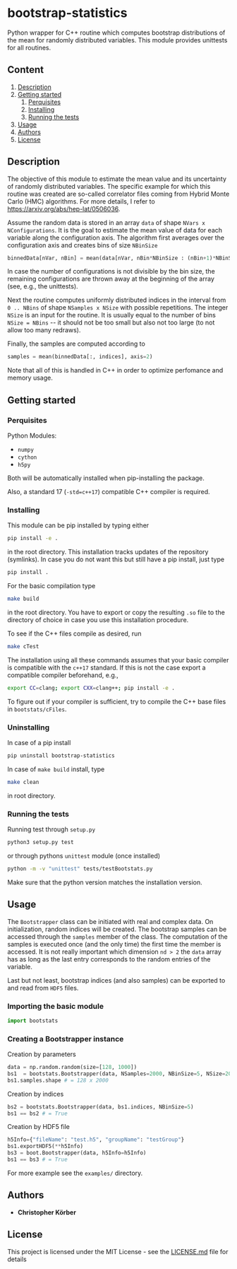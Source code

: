 # bootstrap-statistics
Python wrapper for C++ routine which computes bootstrap distributions of the mean for randomly distributed variables.
This module provides unittests for all routines.

## Content
1. [Description](#Description)
2. [Getting started](#Getting-started)
    1. [Perquisites](#Perquisites)
    2. [Installing](#Installing)
    3. [Running the tests](#Running-the-tests)
3. [Usage](#Usage)
4. [Authors](#Authors)
5. [License](#License)

## <a name="Description"></a>Description
The objective of this module to estimate the mean value and its uncertainty of randomly distributed variables.
The specific example for which this routine was created are so-called correlator files coming from Hybrid Monte Carlo (HMC) algorithms.
For more details, I refer to https://arxiv.org/abs/hep-lat/0506036.

Assume the random data is stored in an array `data` of shape `NVars x NConfigurations`.
It is the goal to estimate the mean value of data for each variable along the configuration axis.
The algorithm first averages over the configuration axis and creates bins of size `NBinSize`
```python
binnedData[nVar, nBin] = mean(data[nVar, nBin*NBinSize : (nBin+1)*NBinSize])
```
In case the number of configurations is not divisible by the bin size, the remaining configurations are thrown away at the beginning of the array (see, e.g., the unittests).

Next the routine computes uniformly distributed indices in the interval from `0 .. NBins` of shape `NSamples x NSize` with possible repetitions.
The integer `NSize` is an input for the routine.
It is usually equal to the number of bins `NSize = NBins` -- it should not be too small but also not too large (to not allow too many redraws).

Finally, the samples are computed according to
```python
samples = mean(binnedData[:, indices], axis=2)
```
Note that all of this is handled in C++ in order to optimize perfomance and memory usage.

## <a name="Getting-started"></a>Getting started

### <a name="Perquisites"></a>Perquisites

Python Modules:
 - `numpy`
 - `cython`
 - `h5py`

Both will be automatically installed when pip-installing the package.

Also, a standard 17 (`-std=c++17`) compatible C++ compiler is required.

### <a name="Installing"></a>Installing

This module can be pip installed by typing either
```bash
pip install -e .
```
in the root directory.
This installation tracks updates of the repository (symlinks).
In case you do not want this but still have a pip install, just type
```bash
pip install .
```

For the basic compilation type 
```bash
make build
```
in the root directory.
You have to export or copy the resulting `.so` file to the directory of choice in case you use this installation procedure.

To see if the C++ files compile as desired, run
```bash
make cTest
```

The installation using all these commands assumes that your basic compiler is compatible with the `c++17` standard.
If this is not the case export a compatible compiler beforehand, e.g.,
```bash
export CC=clang; export CXX=clang++; pip install -e .
```
To figure out if your compiler is sufficient, try to compile the C++ base files in `bootstats/cFiles`.

### <a name="Uninstalling"></a>Uninstalling
In case of a pip install
```bash
pip uninstall bootstrap-statistics
```
In case of `make build` install, type
```bash
make clean
```
in root directory.

### <a name="Running-the-tests"></a>Running the tests
Running test through `setup.py`
```bash
python3 setup.py test
```
or through pythons `unittest` module (once installed)
```bash
python -m -v "unittest" tests/testBootstats.py
```
Make sure that the python version matches the installation version.


## <a name="Usage"></a>Usage

The `Bootstrapper` class can be initiated with real and complex data.
On initialization, random indices will be created.
The bootstrap samples can be accessed through the `samples` member of the class.
The computation of the samples is executed once (and the only time) the first time the member is accessed.
It is not really important which dimension `nd > 2` the `data` array has as long as the last entry corresponds to the random entries of the variable.

Last but not least, bootstrap indices (and also samples) can be exported to and read from `HDF5` files.

### Importing the basic module
```python
import bootstats
```

### Creating a Bootstrapper instance
Creation by parameters
```Python
data = np.random.random(size=[128, 1000])
bs1  = bootstats.Bootstrapper(data, NSamples=2000, NBinSize=5, NSize=200)
bs1.samples.shape # = 128 x 2000
```

Creation by indices
```Python
bs2 = bootstats.Bootstrapper(data, bs1.indices, NBinSize=5)
bs1 == bs2 # = True
```

Creation by HDF5 file
```Python
h5Info={"fileName": "test.h5", "groupName": "testGroup"}
bs1.exportHDF5(**h5Info)
bs3 = boot.Bootstrapper(data, h5Info=h5Info)
bs1 == bs3 # = True
```

For more example see the `examples/` directory.

## <a name="Authors"></a>Authors
* **Christopher Körber**


## <a name="License"></a>License

This project is licensed under the MIT License - see the [LICENSE.md](LICENSE.md) file for details

